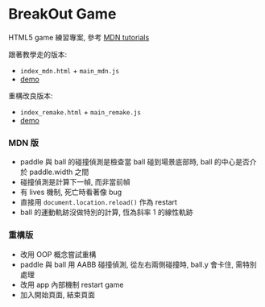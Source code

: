 # BreakOut Game
HTML5 game 練習專案, 參考 [MDN tutorials](https://developer.mozilla.org/en-US/docs/Games/Tutorials/2D_Breakout_game_pure_JavaScript)

跟著教學走的版本:
  - `index_mdn.html` + `main_mdn.js`
  - [demo](https://lastor-chen.github.io/breakout_game/index_mdn.html)

重構改良版本:
  - `index_remake.html` + `main_remake.js`
  - [demo](https://lastor-chen.github.io/breakout_game/index_remake.html)

### MDN 版
- paddle 與 ball 的碰撞偵測是檢查當 ball 碰到場景底部時, ball 的中心是否介於 paddle.width 之間
- 碰撞偵測是計算下一幀, 而非當前幀
- 有 lives 機制, 死亡時看著像 bug
- 直接用 `document.location.reload()` 作為 restart
- ball 的運動軌跡沒做特別的計算, 恆為斜率 1 的線性軌跡

### 重構版
- 改用 OOP 概念嘗試重構
- paddle 與 ball 用 AABB 碰撞偵測, 從左右兩側碰撞時, ball.y 會卡住, 需特別處理
- 改用 app 內部機制 restart game
- 加入開始頁面, 結束頁面